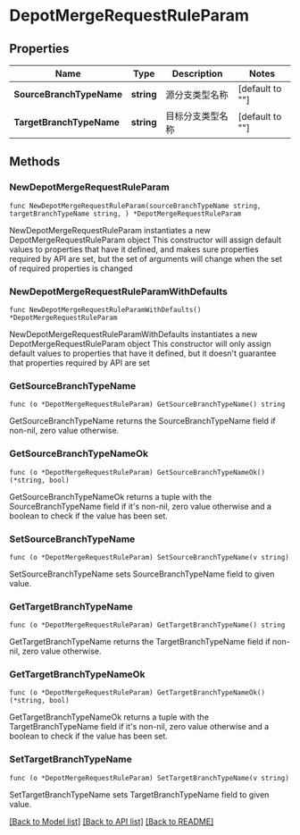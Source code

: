 # DepotMergeRequestRuleParam

## Properties

Name | Type | Description | Notes
------------ | ------------- | ------------- | -------------
**SourceBranchTypeName** | **string** | 源分支类型名称 | [default to ""]
**TargetBranchTypeName** | **string** | 目标分支类型名称 | [default to ""]

## Methods

### NewDepotMergeRequestRuleParam

`func NewDepotMergeRequestRuleParam(sourceBranchTypeName string, targetBranchTypeName string, ) *DepotMergeRequestRuleParam`

NewDepotMergeRequestRuleParam instantiates a new DepotMergeRequestRuleParam object
This constructor will assign default values to properties that have it defined,
and makes sure properties required by API are set, but the set of arguments
will change when the set of required properties is changed

### NewDepotMergeRequestRuleParamWithDefaults

`func NewDepotMergeRequestRuleParamWithDefaults() *DepotMergeRequestRuleParam`

NewDepotMergeRequestRuleParamWithDefaults instantiates a new DepotMergeRequestRuleParam object
This constructor will only assign default values to properties that have it defined,
but it doesn't guarantee that properties required by API are set

### GetSourceBranchTypeName

`func (o *DepotMergeRequestRuleParam) GetSourceBranchTypeName() string`

GetSourceBranchTypeName returns the SourceBranchTypeName field if non-nil, zero value otherwise.

### GetSourceBranchTypeNameOk

`func (o *DepotMergeRequestRuleParam) GetSourceBranchTypeNameOk() (*string, bool)`

GetSourceBranchTypeNameOk returns a tuple with the SourceBranchTypeName field if it's non-nil, zero value otherwise
and a boolean to check if the value has been set.

### SetSourceBranchTypeName

`func (o *DepotMergeRequestRuleParam) SetSourceBranchTypeName(v string)`

SetSourceBranchTypeName sets SourceBranchTypeName field to given value.


### GetTargetBranchTypeName

`func (o *DepotMergeRequestRuleParam) GetTargetBranchTypeName() string`

GetTargetBranchTypeName returns the TargetBranchTypeName field if non-nil, zero value otherwise.

### GetTargetBranchTypeNameOk

`func (o *DepotMergeRequestRuleParam) GetTargetBranchTypeNameOk() (*string, bool)`

GetTargetBranchTypeNameOk returns a tuple with the TargetBranchTypeName field if it's non-nil, zero value otherwise
and a boolean to check if the value has been set.

### SetTargetBranchTypeName

`func (o *DepotMergeRequestRuleParam) SetTargetBranchTypeName(v string)`

SetTargetBranchTypeName sets TargetBranchTypeName field to given value.



[[Back to Model list]](../README.md#documentation-for-models) [[Back to API list]](../README.md#documentation-for-api-endpoints) [[Back to README]](../README.md)


